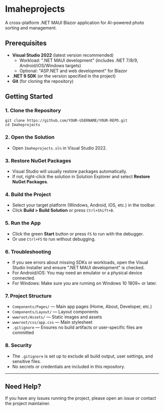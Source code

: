 # Imaheprojects

A cross-platform .NET MAUI Blazor application for AI-powered photo sorting and management.

## Prerequisites

- **Visual Studio 2022** (latest version recommended)
  - Workload: ".NET MAUI development" (includes .NET 7/8/9, Android/iOS/Windows targets)
  - Optional: "ASP.NET and web development" for Blazor
- **.NET 9 SDK** (or the version specified in the project)
- **Git** (for cloning the repository)

## Getting Started

### 1. Clone the Repository

```
git clone https://github.com/YOUR-USERNAME/YOUR-REPO.git
cd Imaheprojects
```

### 2. Open the Solution

- Open `Imaheprojects.sln` in Visual Studio 2022.

### 3. Restore NuGet Packages

- Visual Studio will usually restore packages automatically.
- If not, right-click the solution in Solution Explorer and select **Restore NuGet Packages**.

### 4. Build the Project

- Select your target platform (Windows, Android, iOS, etc.) in the toolbar.
- Click **Build > Build Solution** or press `Ctrl+Shift+B`.

### 5. Run the App

- Click the green **Start** button or press `F5` to run with the debugger.
- Or use `Ctrl+F5` to run without debugging.

### 6. Troubleshooting

- If you see errors about missing SDKs or workloads, open the Visual Studio Installer and ensure ".NET MAUI development" is checked.
- For Android/iOS: You may need an emulator or a physical device connected.
- For Windows: Make sure you are running on Windows 10 1809+ or later.

### 7. Project Structure

- `Components/Pages/` — Main app pages (Home, About, Developer, etc.)
- `Components/Layout/` — Layout components
- `wwwroot/Assets/` — Static images and assets
- `wwwroot/css/app.css` — Main stylesheet
- `.gitignore` — Ensures no build artifacts or user-specific files are committed

### 8. Security

- The `.gitignore` is set up to exclude all build output, user settings, and sensitive files.
- No secrets or credentials are included in this repository.

---

## Need Help?
If you have any issues running the project, please open an issue or contact the project maintainer. 